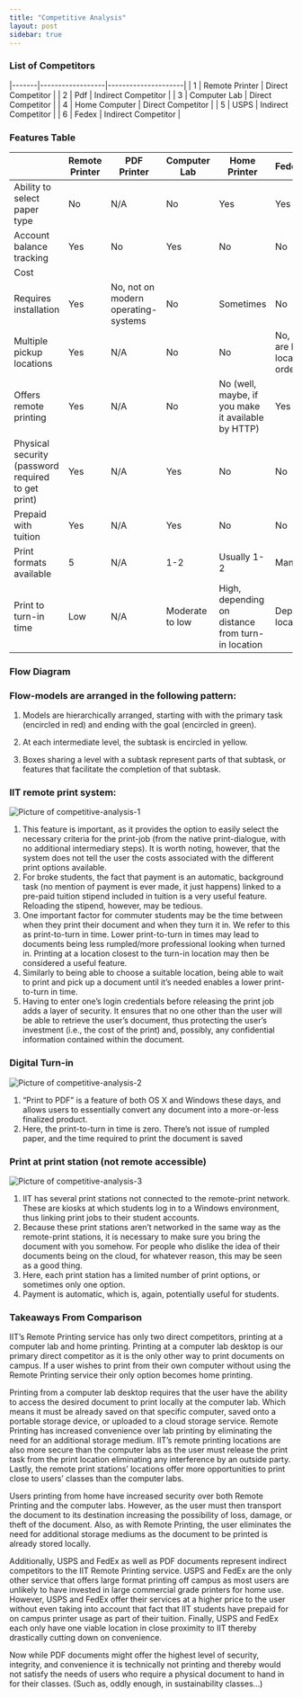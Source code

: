 ```yaml
---
title: "Competitive Analysis"
layout: post
sidebar: true
---
```


### List of Competitors


|-------|------------------|---------------------|
|   1   | Remote Printer   | Direct Competitor   |
|   2   | Pdf              | Indirect Competitor |
|   3   | Computer Lab     | Direct Competitor   |
|   4   | Home Computer    | Direct Competitor   |
|   5   | USPS             | Indirect Competitor |
|   6   | Fedex            | Indirect Competitor |


### Features Table

|                                                    | Remote Printer | PDF Printer                         | Computer Lab    | Home Printer                                       | Fedex/USPS                                |
|----------------------------------------------------|----------------|-------------------------------------|-----------------|----------------------------------------------------|-------------------------------------------|
| Ability to select paper type                       | No             | N/A                                 | No              | Yes                                                | Yes                                       |
| Account balance tracking                           | Yes            | No                                  | Yes             | No                                                 | No                                        |
| Cost                                               |                |                                     |                 |                                                    |                                           |
| Requires installation                              | Yes            | No, not on modern operating-systems | No              | Sometimes                                          | No                                        |
| Multiple pickup locations                          | Yes            | N/A                                 | No              | No                                                 | No, prints are bound to location on order |
| Offers remote printing                             | Yes            | N/A                                 | No              | No (well, maybe, if you make it available by HTTP) | Yes                                       |
| Physical security (password required to get print) | Yes            | N/A                                 | Yes             | No                                                 | No                                        |
| Prepaid with tuition                               | Yes            | N/A                                 | Yes             | No                                                 | No                                        |
| Print formats available                            | 5              | N/A                                 | 1-2             | Usually 1-2                                        | Many                                      |
| Print to turn-in time                              | Low            | N/A                                 | Moderate to low | High, depending on distance from turn-in location  | Depends on location                       |


### Flow Diagram

### Flow-models are arranged in the following pattern:

1. Models are hierarchically arranged, starting with with the primary task (encircled in red) and ending with the goal (encircled in green).

2. At each intermediate level, the subtask is encircled in yellow.

3. Boxes sharing a level with a subtask represent parts of that subtask, or features that facilitate the completion of that subtask.


### IIT remote print system:

![Picture of competitive-analysis-1](/images/competitive-analysis-1.PNG)

1. This feature is important, as it provides the option to easily select the necessary criteria for the print-job (from the native print-dialogue, with no additional intermediary steps).  It is worth noting, however, that the system does not tell the user the costs associated with the different print options available.
2. For broke students, the fact that payment is an automatic, background task (no mention of payment is ever made, it just happens) linked to a pre-paid tuition stipend included in tuition is a very useful feature.  Reloading the stipend, however, may be tedious.
3. One important factor for commuter students may be the time between when they print their document and when they turn it in.  We refer to this as print-to-turn in time.  Lower print-to-turn in times may lead to documents being less rumpled/more professional looking when turned in.  Printing at a location closest to the turn-in location may then be considered a useful feature.
4. Similarly to being able to choose a suitable location, being able to wait to print and pick up a document until it’s needed enables a lower print-to-turn in time.
5. Having to enter one’s login credentials before releasing the print job adds a layer of security.  It ensures that no one other than the user will be able to retrieve the user’s document, thus protecting the user’s investment (i.e., the cost of the print) and, possibly, any confidential information contained within the document.

### Digital Turn-in

![Picture of competitive-analysis-2](/images/competitive-analysis-2.PNG)

1. “Print to PDF” is a feature of both OS X and Windows these days, and allows users to essentially convert any document into a more-or-less finalized product.
2. Here, the print-to-turn in time is zero.  There’s not issue of rumpled paper, and the time required to print the document is saved


### Print at print station (not remote accessible)

![Picture of competitive-analysis-3](/images/competitive-analysis-3.PNG)

1. IIT has several print stations not connected to the remote-print network.  These are kiosks at which students log in to a Windows environment, thus linking print jobs to their student accounts.
2. Because these print stations aren’t networked in the same way as the remote-print stations, it is necessary to make sure you bring the document with you somehow.  For people who dislike the idea of their documents being on the cloud, for whatever reason, this may be seen as a good thing. 
3. Here, each print station has a limited number of print options, or sometimes only one option.
4. Payment is automatic, which is, again, potentially useful for students.





### Takeaways From Comparison

IIT’s Remote Printing service has only two direct competitors, printing at a computer lab and home printing. Printing at a computer lab desktop is our primary direct competitor as it is the only other way to print documents on campus.  If a user wishes to print from their own computer without using the Remote Printing service their only option becomes home printing.

Printing from a computer lab desktop requires that the user have the ability to access the desired document to print locally at the computer lab. Which means it must be already saved on that specific computer, saved onto a portable storage device, or uploaded to a cloud storage service.  Remote Printing has increased convenience over lab printing by eliminating the need for an additional storage medium.  IIT’s remote printing locations are also more secure than the computer labs as the user must release the print task from the print location eliminating any interference by an outside party. Lastly, the remote print stations’ locations offer more opportunities to print close to users’ classes than the computer labs.

Users printing from home have increased security over both Remote Printing and the computer labs. However, as the user must then transport the document to its destination increasing the possibility of loss, damage, or theft of the document. Also, as with Remote Printing, the user eliminates the need for additional storage mediums as the document to be printed is already stored locally. 

Additionally, USPS and FedEx as well as PDF documents represent indirect competitors to the IIT Remote Printing service. USPS and FedEx are the only other service that offers large format printing off campus as most users are unlikely to have invested in large commercial grade printers for home use. However, USPS and FedEx offer their services at a higher price to the user without even taking into account that fact that IIT students have prepaid for on campus printer usage as part of their tuition.  Finally, USPS and FedEx each only have one viable location in close proximity to IIT thereby drastically cutting down on convenience.

Now while PDF documents might offer the highest level of security, integrity, and convenience it is technically not printing and thereby would not satisfy the needs of users who require a physical document to hand in for their classes. (Such as, oddly enough,  in sustainability classes…)
